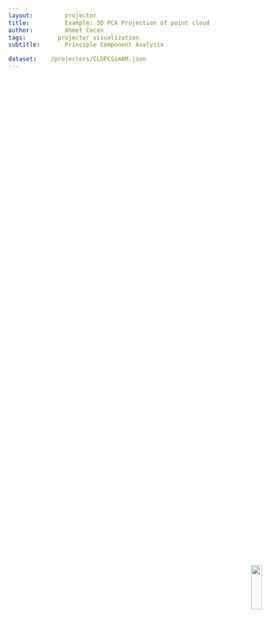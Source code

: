 ```yaml
---
layout:     	projector
title:     		Example: 3D PCA Projection of point cloud 
author:     	Ahmet Cecen
tags:         projector visualization 
subtitle:    	Principle Component Analysis

dataset:    /projectors/CLDPCSimAM.json
---
```


<img src="/EAB-AM-Project/img/pcapresent/Picture11.png" style="position: absolute; right: 10%; z-index: 1000; top: 30%; height:15%">
